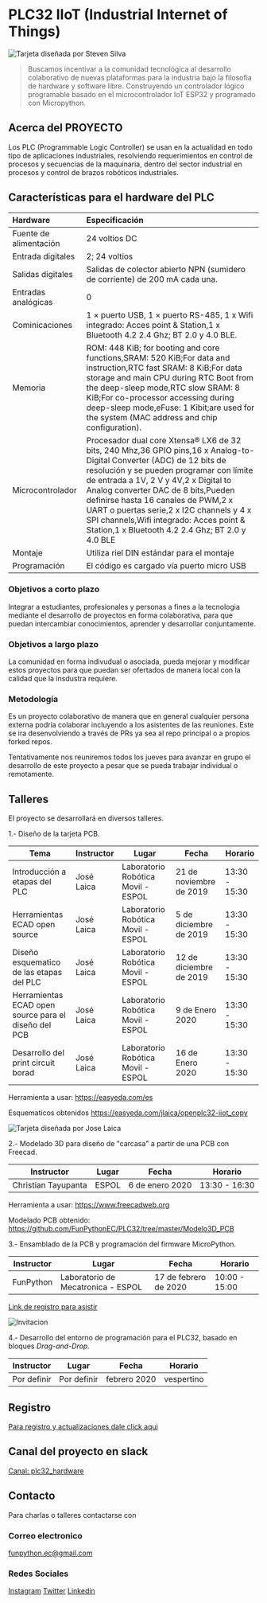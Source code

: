 # PLC32 IIoT (Industrial Internet of Things)

![Tarjeta diseñada por Steven Silva](media/plc32_steven.jpeg)

> Buscamos incentivar a la comunidad tecnológica al desarrollo colaborativo de nuevas plataformas para la industria bajo la filosofia de hardware y software libre.
> Construyendo un controlador lógico programable basado en el microcontrolador IoT ESP32 y programado con Micropython.

## Acerca del PROYECTO
Los PLC (Programmable Logic Controller) se usan en la actualidad en todo tipo de aplicaciones industriales, resolviendo requerimientos en control de procesos y secuencias de la maquinaria, dentro del sector industrial en procesos y control de brazos robóticos industriales.

## Características para el hardware del PLC

Hardware     | Especificación
:---------------------------| :-------
Fuente de alimentación     | 24 voltios DC 
Entrada digitales|2; 24 voltios
Salidas digitales	| Salidas de colector abierto NPN (sumidero de corriente) de 200 mA cada una.
Entradas analógicas| 0
Cominicaciones	| 1 × puerto USB, 1 × puerto RS-485, 1 x Wifi integrado: Acces point & Station,1 x Bluetooth 4.2 2.4 Ghz; BT 2.0 y 4.0 BLE. 
Memoria | ROM: 448 KiB; for booting and core functions,SRAM: 520 KiB;For data and instruction,RTC fast SRAM: 8 KiB;For data storage and main CPU during RTC Boot from the deep-sleep mode,RTC slow SRAM: 8 KiB;For co-processor accessing during deep-sleep mode,eFuse: 1 Kibit;are used for the system (MAC address and chip configuration).
Microcontrolador | Procesador dual core Xtensa® LX6 de 32 bits, 240 Mhz,36 GPIO pins,16 x Analog-to-Digital Converter (ADC) de 12 bits de resolución y se pueden programar con límite de entrada a 1V, 2 V y 4V,2 x Digital to Analog converter DAC de 8 bits,Pueden definirse hasta 16 canales de PWM,2 x UART o puertas serie,2 x I2C channels y 4 x SPI channels,Wifi integrado: Acces point & Station,1 x Bluetooth 4.2 2.4 Ghz; BT 2.0 y 4.0 BLE
Montaje | Utiliza riel DIN estándar para el montaje
Programación | El código es cargado vía puerto micro USB


### Objetivos a corto plazo

Integrar a estudiantes, profesionales y personas a fines a la tecnologia mediante el desarrollo de proyectos en forma colaborativa, para que puedan intercambiar conocimientos, aprender y desarrollar conjuntamente. 

### Objetivos a largo plazo

La comunidad en forma indivudual o asociada, pueda mejorar y modificar estos proyectos para que puedan ser ofertados de manera local con la calidad que la insdustra requiere. 

### Metodología

Es un proyecto colaborativo de manera que en general cualquier persona externa podría colaborar incluyendo a los asistentes de las reuniones. Este se ira desenvolviendo a través de PRs ya sea al repo principal o a propios forked repos.

Tentativamente nos reuniremos todos los jueves para avanzar en grupo el desarrollo de este proyecto a pesar que se pueda trabajar individual o remotamente.

## Talleres
El proyecto se desarrollará en diversos talleres. 

1.- Diseño de la tarjeta PCB.

Tema             |Instructor | Lugar | Fecha | Horario
-----------------|-----------|-------|-------|--------
Introducción a etapas del PLC |José Laica | Laboratorio Robótica Movil - ESPOL | 21 de noviembre de 2019 | 13:30 - 15:30
Herramientas ECAD open source |José Laica | Laboratorio Robótica Movil - ESPOL | 5 de diciembre de 2019 | 13:30 - 15:30
Diseño esquematico de las etapas del PLC |José Laica | Laboratorio Robótica Movil - ESPOL | 12 de diciembre de 2019 | 13:30 - 15:30
Herramientas ECAD open source para el diseño del PCB |José Laica | Laboratorio Robótica Movil - ESPOL | 9 de Enero 2020 | 13:30 - 15:30 
Desarrollo del print circuit borad |José Laica | Laboratorio Robótica Movil - ESPOL | 16 de Enero 2020 | 13:30 - 15:30 

Herramienta a usar: https://easyeda.com/es

Esquematicos obtenidos
https://easyeda.com/jlaica/openplc32-iiot_copy

![Tarjeta diseñada por Jose Laica](PCB_Jose_Laica/Vista3D/PLC4v01_Easyeda.png)

2.- Modelado 3D para diseño de "carcasa" a partir de una PCB con Freecad.

Instructor | Lugar | Fecha | Horario
-----------|-------|-------|--------
Christian Tayupanta | ESPOL | 6 de enero 2020 | 13:30 - 16:30

Herramienta a usar: https://www.freecadweb.org

Modelado PCB obtenido: 
https://github.com/FunPythonEC/PLC32/tree/master/Modelo3D_PCB

3.- Ensamblado de la PCB y programación del firmware MicroPython.

Instructor | Lugar | Fecha | Horario
-----------|-------|-------|--------
FunPython | Laboratorio de Mecatronica - ESPOL | 17 de febrero de 2020 | 10:00 - 15:00

[Link de registro para asistir](http://bit.ly/plc32fpy)

![Invitacion](media/flyer_PLC32_PCB.jpeg)

4.- Desarrollo del entorno de programación para el PLC32, basado en bloques _Drag-and-Drop._

Instructor | Lugar | Fecha | Horario
-----------|-------|-------|--------
Por definir | Por definir | febrero 2020 | vespertino



## Registro

[Para registro y actualizaciones dale click aqui](https://docs.google.com/forms/d/e/1FAIpQLSdKHHjlvKSSVwDHgesz2nPQxdpG3-TAMdvfw-ti1jtBzHu5PQ/viewform)

## Canal del proyecto en slack

[Canal: plc32_hardware ](https://app.slack.com/client/TRBPLJYKT/CRMJ3G1T6)


## Contacto
Para charlas o talleres contactarse con 

### Correo electronico 

funpython.ec@gmail.com 

### Redes Sociales

[Instagram](https://www.instagram.com/funpython/)
[Twitter](https://twitter.com/funpython_ec)
[Linkedin](https://www.linkedin.com/company/funpython)


